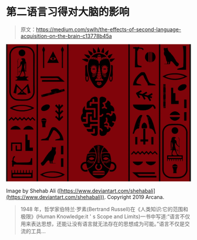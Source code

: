 # 第二语言习得对大脑的影响

> 原文：<https://medium.com/swlh/the-effects-of-second-language-acquisition-on-the-brain-c13778b45a>

![](img/9e8919855b06490d4904b6aac40fc3fd.png)

Image by Shehab Ali ([https://www.deviantart.com/shehabali](https://www.deviantart.com/shehabali)). Copyright 2019 Arcana.

> 1948 年，哲学家伯特兰·罗素(Bertrand Russell)在《人类知识:它的范围和极限》(Human Knowledge:it ' s Scope and Limits)一书中写道:“语言不仅用来表达思想，还能让没有语言就无法存在的思想成为可能。”语言不仅是交流的工具…